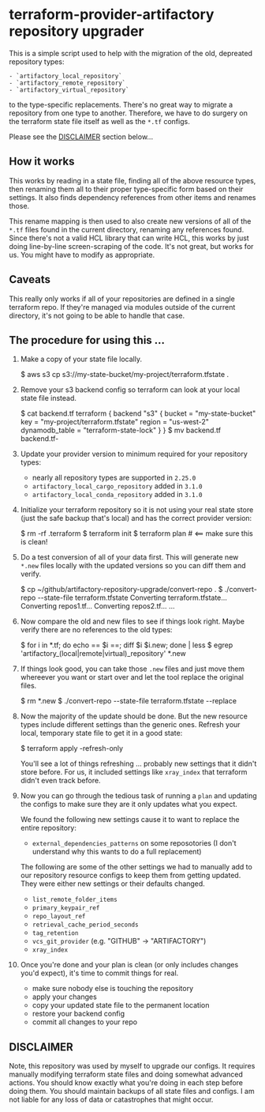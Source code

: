 # terraform-provider-artifactory repository upgrader

This is a simple script used to help with the migration of the old,
depreated repository types:

    - `artifactory_local_repository`
    - `artifactory_remote_repository`
    - `artifactory_virtual_repository`

to the type-specific replacements.  There's no great way to migrate a
repository from one type to another.  Therefore, we have to do surgery on
the terraform state file itself as well as the `*.tf` configs.

Please see the [DISCLAIMER](#DISCLAIMER) section below...

## How it works

This works by reading in a state file, finding all of the above resource
types, then renaming them all to their proper type-specific form based on
their settings.  It also finds dependency references from other items and
renames those.

This rename mapping is then used to also create new versions of all of the
`*.tf` files found in the current directory, renaming any references
found.  Since there's not a valid HCL library that can write HCL, this
works by just doing line-by-line screen-scraping of the code.  It's not
great, but works for us.  You might have to modify as appropriate.

## Caveats

This really only works if all of your repositories are defined in a single
terraform repo.  If they're managed via modules outside of the current
directory, it's not going to be able to handle that case.

## The procedure for using this ...

1. Make a copy of your state file locally.

    $ aws s3 cp s3://my-state-bucket/my-project/terraform.tfstate .

2. Remove your s3 backend config so terraform can look at your local state
   file instead.

    $ cat backend.tf
    terraform {
      backend "s3" {
        bucket         = "my-state-bucket"
        key            = "my-project/terraform.tfstate"
        region         = "us-west-2"
        dynamodb_table = "terraform-state-lock"
      }
    }
    $ mv backend.tf backend.tf-

3. Update your provider version to minimum required for your repository
   types:

   * nearly all repository types are supported in `2.25.0`
   * `artifactory_local_cargo_repository` added in `3.1.0`
   * `artifactory_local_conda_repository` added in `3.1.0`

4. Initialize your terraform repository so it is not using your real state
   store (just the safe backup that's local) and has the correct provider
   version:

    $ rm -rf .terraform
    $ terraform init
    $ terraform plan        # <== make sure this is clean!

5. Do a test conversion of all of your data first.  This will generate new
   `*.new` files locally with the updated versions so you can diff them
   and verify.

    $ cp ~/github/artifactory-repository-upgrade/convert-repo .
    $ ./convert-repo --state-file terraform.tfstate
    Converting terraform.tfstate...
    Converting repos1.tf...
    Converting repos2.tf...
    ...

6. Now compare the old and new files to see if things look right.  Maybe
   verify there are no references to the old types:

    $ for i in *.tf; do echo == $i ==; diff $i $i.new; done | less
    $ egrep 'artifactory_(local|remote|virtual)_repository' *.new

7. If things look good, you can take those `.new` files and just move
   them whereever you want or start over and let the tool replace the
   original files.

    $ rm *.new
    $ ./convert-repo --state-file terraform.tfstate --replace

8. Now the majority of the update should be done.  But the new resource
   types include different settings than the generic ones.  Refresh your
   local, temporary state file to get it in a good state:

    $ terraform apply -refresh-only

   You'll see a lot of things refreshing ... probably new settings that it
   didn't store before.  For us, it included settings like `xray_index`
   that terraform didn't even track before.

9. Now you can go through the tedious task of running a `plan` and updating
   the configs to make sure they are it only updates what you expect.

   We found the following new settings cause it to want to replace the
   entire repository:

   * `external_dependencies_patterns` on some reposotories (I don't
     understand why this wants to do a full replacement)

   The following are some of the other settings we had to manually add
   to our repository resource configs to keep them from getting updated.
   They were either new settings or their defaults changed.

   * `list_remote_folder_items`
   * `primary_keypair_ref`
   * `repo_layout_ref`
   * `retrieval_cache_period_seconds`
   * `tag_retention`
   * `vcs_git_provider` (e.g. "GITHUB" -> "ARTIFACTORY")
   * `xray_index`

10. Once you're done and your plan is clean (or only includes changes
    you'd expect), it's time to commit things for real.

    * make sure nobody else is touching the repository
    * apply your changes
    * copy your updated state file to the permanent location
    * restore your backend config
    * commit all changes to your repo

## DISCLAIMER

Note, this repository was used by myself to upgrade our configs.  It
requires manually modifying terraform state files and doing somewhat
advanced actions.  You should know exactly what you're doing in each step
before doing them.  You should maintain backups of all state files and
configs.  I am not liable for any loss of data or catastrophes that might
occur.
